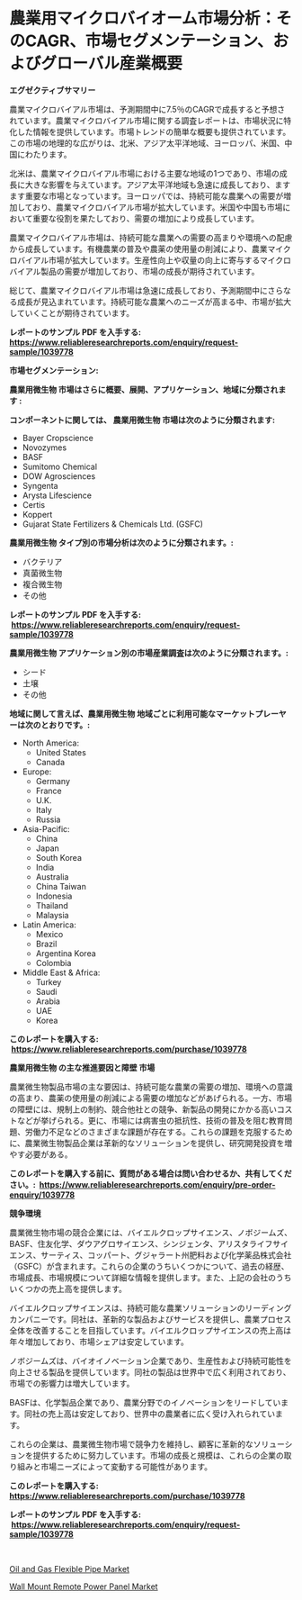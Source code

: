 <p><h1>農業用マイクロバイオーム市場分析：そのCAGR、市場セグメンテーション、およびグローバル産業概要</h1></p><p><strong>エグゼクティブサマリー</strong></p>
<p><p>農業マイクロバイアル市場は、予測期間中に7.5％のCAGRで成長すると予想されています。農業マイクロバイアル市場に関する調査レポートは、市場状況に特化した情報を提供しています。市場トレンドの簡単な概要も提供されています。この市場の地理的な広がりは、北米、アジア太平洋地域、ヨーロッパ、米国、中国にわたります。</p><p>北米は、農業マイクロバイアル市場における主要な地域の1つであり、市場の成長に大きな影響を与えています。アジア太平洋地域も急速に成長しており、ますます重要な市場となっています。ヨーロッパでは、持続可能な農業への需要が増加しており、農業マイクロバイアル市場が拡大しています。米国や中国も市場において重要な役割を果たしており、需要の増加により成長しています。</p><p>農業マイクロバイアル市場は、持続可能な農業への需要の高まりや環境への配慮から成長しています。有機農業の普及や農薬の使用量の削減により、農業マイクロバイアル市場が拡大しています。生産性向上や収量の向上に寄与するマイクロバイアル製品の需要が増加しており、市場の成長が期待されています。</p><p>総じて、農業マイクロバイアル市場は急速に成長しており、予測期間中にさらなる成長が見込まれています。持続可能な農業へのニーズが高まる中、市場が拡大していくことが期待されています。</p></p>
<p><strong>レポートのサンプル PDF を入手する: <a href="https://www.reliableresearchreports.com/enquiry/request-sample/1039778">https://www.reliableresearchreports.com/enquiry/request-sample/1039778</a></strong></p>
<p><strong>市場セグメンテーション:</strong></p>
<p><strong> 農業用微生物 市場はさらに概要、展開、アプリケーション、地域に分類されます :</strong></p>
<p><strong>コンポーネントに関しては、 農業用微生物 市場は次のように分類されます: &nbsp;</strong></p>
<p><ul><li>Bayer Cropscience</li><li>Novozymes</li><li>BASF</li><li>Sumitomo Chemical</li><li>DOW Agrosciences</li><li>Syngenta</li><li>Arysta Lifescience</li><li>Certis</li><li>Koppert</li><li>Gujarat State Fertilizers & Chemicals Ltd. (GSFC)</li></ul></p>
<p><strong> 農業用微生物 タイプ別の市場分析は次のように分類されます。:</strong></p>
<p><ul><li>バクテリア</li><li>真菌微生物</li><li>複合微生物</li><li>その他</li></ul></p>
<p><strong>レポートのサンプル PDF を入手する: &nbsp;<a href="https://www.reliableresearchreports.com/enquiry/request-sample/1039778">https://www.reliableresearchreports.com/enquiry/request-sample/1039778</a></strong></p>
<p><strong> 農業用微生物 アプリケーション別の市場産業調査は次のように分類されます。:</strong></p>
<p><ul><li>シード</li><li>土壌</li><li>その他</li></ul></p>
<p><strong>地域に関して言えば、農業用微生物 地域ごとに利用可能なマーケットプレーヤーは次のとおりです。:</strong></p>
<p><ul>
    <li>
        North America:
        <ul>
            <li>United States</li>
            <li>Canada</li>
        </ul>
    </li>
    <li>
        Europe:
        <ul>
            <li>Germany</li>
            <li>France</li>
            <li>U.K.</li>
            <li>Italy</li>
            <li>Russia</li>
        </ul>
    </li>
    <li>
        Asia-Pacific:
        <ul>
            <li>China</li>
            <li>Japan</li>
            <li>South Korea</li>
            <li>India</li>
            <li>Australia</li>
            <li>China Taiwan</li>
            <li>Indonesia</li>
            <li>Thailand</li>
            <li>Malaysia</li>
        </ul>
    </li>
    <li>
        Latin America:
        <ul>
            <li>Mexico</li>
            <li>Brazil</li>
            <li>Argentina Korea</li>
            <li>Colombia</li>
        </ul>
    </li>
    <li>
        Middle East & Africa:
        <ul>
            <li>Turkey</li>
            <li>Saudi</li>
            <li>Arabia</li>
            <li>UAE</li>
            <li>Korea</li>
        </ul>
    </li>
    </ul></p>
<p><strong>このレポートを購入する: &nbsp;<a href="https://www.reliableresearchreports.com/purchase/1039778">https://www.reliableresearchreports.com/purchase/1039778</a></strong></p>
<p><strong>農業用微生物 の主な推進要因と障壁 市場</strong></p>
<p><p>農業微生物製品市場の主な要因は、持続可能な農業の需要の増加、環境への意識の高まり、農薬の使用量の削減による需要の増加などがあげられる。一方、市場の障壁には、規制上の制約、競合他社との競争、新製品の開発にかかる高いコストなどが挙げられる。更に、市場には病害虫の抵抗性、技術の普及を阻む教育問題、労働力不足などのさまざまな課題が存在する。これらの課題を克服するために、農業微生物製品企業は革新的なソリューションを提供し、研究開発投資を増やす必要がある。</p></p>
<p><strong>このレポートを購入する前に、質問がある場合は問い合わせるか、共有してください。:&nbsp; <a href="https://www.reliableresearchreports.com/enquiry/pre-order-enquiry/1039778">https://www.reliableresearchreports.com/enquiry/pre-order-enquiry/1039778</a></strong></p>
<p><strong>競争環境</strong></p>
<p><p>農業微生物市場の競合企業には、バイエルクロップサイエンス、ノボジームズ、BASF、住友化学、ダウアグロサイエンス、シンジェンタ、アリスタライフサイエンス、サーティス、コッパート、グジャラート州肥料および化学薬品株式会社（GSFC）が含まれます。これらの企業のうちいくつかについて、過去の経歴、市場成長、市場規模について詳細な情報を提供します。また、上記の会社のうちいくつかの売上高を提供します。</p><p>バイエルクロップサイエンスは、持続可能な農業ソリューションのリーディングカンパニーです。同社は、革新的な製品およびサービスを提供し、農業プロセス全体を改善することを目指しています。バイエルクロップサイエンスの売上高は年々増加しており、市場シェアは安定しています。</p><p>ノボジームズは、バイオイノベーション企業であり、生産性および持続可能性を向上させる製品を提供しています。同社の製品は世界中で広く利用されており、市場での影響力は増大しています。</p><p>BASFは、化学製品企業であり、農業分野でのイノベーションをリードしています。同社の売上高は安定しており、世界中の農業者に広く受け入れられています。</p><p>これらの企業は、農業微生物市場で競争力を維持し、顧客に革新的なソリューションを提供するために努力しています。市場の成長と規模は、これらの企業の取り組みと市場ニーズによって変動する可能性があります。</p></p>
<p><strong>このレポートを購入する: &nbsp; <a href="https://www.reliableresearchreports.com/purchase/1039778">https://www.reliableresearchreports.com/purchase/1039778</a></strong></p>
<p><strong>レポートのサンプル PDF を入手する: &nbsp;<a href="https://www.reliableresearchreports.com/enquiry/request-sample/1039778">https://www.reliableresearchreports.com/enquiry/request-sample/1039778</a></strong><strong></strong></p>
<p>&nbsp;</p>
<p><p><a href="https://github.com/Sherrillcrooksxa8i18ucf2m/Market-Research-Report-List-1/blob/main/oil-and-gas-flexible-pipe-market.md">Oil and Gas Flexible Pipe Market</a></p><p><a href="https://summer-dogwood-3e9.notion.site/Wall-Mount-Remote-Power-Panel-Market-A-Comprehensive-Report-of-its-Market-Share-Growth-Trends-202-867260670abb435192f01badcc44a627">Wall Mount Remote Power Panel Market</a></p></p>